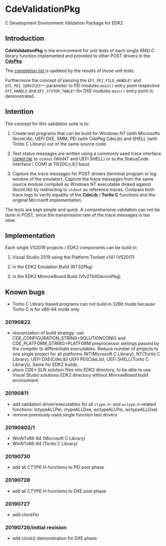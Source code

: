 # CdeValidationPkg
C Development Environment Validation Package for EDK2

## Introduction
**CdeValidationPkg** is the environment for unit tests  of each single ANSI C library function
implemented and provided to other POST drivers in the [**CdePkg**](https://github.com/MinnowWare/CdePkg/blob/master/README.md#cdepkg)

The [completion list ](https://github.com/MinnowWare/CdePkg/blob/master/implemented.md) is updated
by the results of those unit tests.

Furthermore the concept of passing the `EFI_PEI_FILE_HANDLE*` and `EFI_PEI_SERVICES**` parameter to PEI
modules `main()` entry point respective `EFI_HANDLE` and `EFI_SYSTEM_TABLE*` for DXE modules `main()` entry point is
demonstrated.

## Intention
The concept for this validation suite is to:

1.  Create test programs that can be build for Windows NT (with Microsofts libcmt.lib), UEFI DXE, SMM, PEI (with CdePkg CdeLib) and 
        SHELL (with Torito C Library) out of the same source code.

2.  Test status messages are written using a commonly used trace interface [`CDEMOFINE`](https://github.com/MinnowWare/CdePkg/blob/master/Include/CDE.h#L56) to 
        `stdout` (WinNT and UEFI SHELL) or to the StatusCode interface / COM1 at 115200,n,8,1 baud.
    
3.  Capture the trace messages for POST drivers (terminal program or log window of the emulator). 
        Capture the trace messages from the same source module compiled as Windows NT executable (linked against libcmt.lib)
        by redirecting to `stdout` as reference traces.
        Compare both trace logs to verify equality of the **CdeLib** / **Torito C** functions and the 
        original Microsoft implementation.

The tests are kept simple and quick. A comprehensive validation can not be done in POST, since the
transmission rate of the trace messages is too slow.

## Implementation
Each single VS2019 projects / EDK2 components can be build in:

1. Visual Studio 2019 using the Platform Toolset v141 (VS2017)

2. in the EDK2 Emulation Build (NT32Pkg)

3. in the EDK2 MinnowBoard Build (Vlv2TbltDevicePkg)

## Known bugs
* Torito C Library based programs can not build in 32Bit mode because Torito C is for x86-64
  mode only

### 20190822
* reoranization of build strategy: use CDE_CONFIGURATION_STRING=SOLUTIONCONIG and 
  CDE_PLATFORM_STRING=PLATFORM preprocessor settings passed by the compiler
  to differentiate executables. Reduce number of projects to one single project
  for all platforms (NT(Microsoft C Library), NT(Torito C Library), UEFI DXE(CdeLib)
  UEFI PEI(CdeLib), UEFI SHELL(Torito C Library)). Same for EDK2 builds.
* place CDE*.SLN solution files into EDK2 directory, to be able to use Visual Studio solutions
  EDK2 directory without MinnowBoard build environment

### 20190811
* add validation driver/executables for all `ctype.h`- and `wctype.h`-related functions:
    (ctypeALLPei, ctypeALLDxe, wctypeALLPei, wctypeALLDxe)
* remove previously used single function test drivers

### 20190802/1
* WinNTx86-64 (Microsoft C Library)
* WinNTx86-64 (Torito C Library)

### 20190730
* add all *CTYPE.H*-functions to PEI post phase

### 20190728
* add all *CTYPE.H*-functions to DXE post phase

### 20190727
* add *clockPei*

###	20190726/initial revision
* add clock() demonstration for DXE phase
